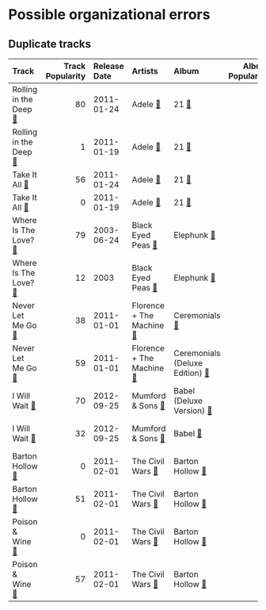 # Possible organizational errors

## Duplicate tracks

| Track                                                                          |   Track Popularity | Release Date   | Artists                                                                            | Album                                                                                   |   Album Popularity | Playlists                                                                                                                                            | Label                                   | 💚   |
|:-------------------------------------------------------------------------------|-------------------:|:---------------|:-----------------------------------------------------------------------------------|:----------------------------------------------------------------------------------------|-------------------:|:-----------------------------------------------------------------------------------------------------------------------------------------------------|:----------------------------------------|:----|
| Rolling in the Deep [🔗](https://open.spotify.com/track/1c8gk2PeTE04A1pIDH9YMk) |                 80 | 2011-01-24     | Adele [🔗](https://open.spotify.com/artist/4dpARuHxo51G3z768sgnrY)                  | 21 [🔗](https://open.spotify.com/album/0Lg1uZvI312TPqxNWShFXL)                           |                 75 | Karaoke [🔗](https://open.spotify.com/playlist/784bxrrG3W6L0naOkaCL5F), Tarps [🔗](https://open.spotify.com/playlist/7i18RgdYPOv5E01eGmtRCo)           | XL Recordings                           |     |
| Rolling in the Deep [🔗](https://open.spotify.com/track/1CkvWZme3pRgbzaxZnTl5X) |                  1 | 2011-01-19     | Adele [🔗](https://open.spotify.com/artist/4dpARuHxo51G3z768sgnrY)                  | 21 [🔗](https://open.spotify.com/album/1azUkThwd2HfUDdeNeT147)                           |                  1 | Pop [🔗](https://open.spotify.com/playlist/1WZ2RqQv2SPX5uzmjWhgSh)                                                                                    | XL Recordings/Columbia                  |     |
| Take It All [🔗](https://open.spotify.com/track/08YJEcxGtYXwCGqXMZDiyQ)         |                 56 | 2011-01-24     | Adele [🔗](https://open.spotify.com/artist/4dpARuHxo51G3z768sgnrY)                  | 21 [🔗](https://open.spotify.com/album/0Lg1uZvI312TPqxNWShFXL)                           |                 75 | Tarps [🔗](https://open.spotify.com/playlist/7i18RgdYPOv5E01eGmtRCo)                                                                                  | XL Recordings                           |     |
| Take It All [🔗](https://open.spotify.com/track/6jL1DEdjmOa27inIgU088B)         |                  0 | 2011-01-19     | Adele [🔗](https://open.spotify.com/artist/4dpARuHxo51G3z768sgnrY)                  | 21 [🔗](https://open.spotify.com/album/1azUkThwd2HfUDdeNeT147)                           |                  1 | Pop [🔗](https://open.spotify.com/playlist/1WZ2RqQv2SPX5uzmjWhgSh)                                                                                    | XL Recordings/Columbia                  | 💚   |
| Where Is The Love? [🔗](https://open.spotify.com/track/0xmjwnQ3FNE6HuWCt2nHdZ)  |                 79 | 2003-06-24     | Black Eyed Peas [🔗](https://open.spotify.com/artist/1yxSLGMDHlW21z4YXirZDS)        | Elephunk [🔗](https://open.spotify.com/album/3eqkfT9f1XyM8GME1gVDrD)                     |                 69 | Hip Hop [🔗](https://open.spotify.com/playlist/7trD87dfibqZnzSIqufO75), Tarps [🔗](https://open.spotify.com/playlist/7i18RgdYPOv5E01eGmtRCo)           | A&M                                     | 💚   |
| Where Is The Love? [🔗](https://open.spotify.com/track/3CNqo3gYrfexdrtjFmC9he)  |                 12 | 2003           | Black Eyed Peas [🔗](https://open.spotify.com/artist/1yxSLGMDHlW21z4YXirZDS)        | Elephunk [🔗](https://open.spotify.com/album/4wBDclsxFzGnR4kVAAMI7K)                     |                  5 | Hip Hop [🔗](https://open.spotify.com/playlist/7trD87dfibqZnzSIqufO75)                                                                                | A&M                                     | 💚   |
| Never Let Me Go [🔗](https://open.spotify.com/track/0uLoaE6lsP2bwYd256314b)     |                 38 | 2011-01-01     | Florence + The Machine [🔗](https://open.spotify.com/artist/1moxjboGR7GNWYIMWsRjgG) | Ceremonials [🔗](https://open.spotify.com/album/3tFAP5BTa1lwUp7lLJ9FlG)                  |                 40 | Indie/Alternative [🔗](https://open.spotify.com/playlist/4Xh0xXGeyxbMXBDsxluPsa), Tarps [🔗](https://open.spotify.com/playlist/7i18RgdYPOv5E01eGmtRCo) | Universal-Island Records Ltd.           | 💚   |
| Never Let Me Go [🔗](https://open.spotify.com/track/6cC9RY7MoUx5z3aHjDTNI6)     |                 59 | 2011-01-01     | Florence + The Machine [🔗](https://open.spotify.com/artist/1moxjboGR7GNWYIMWsRjgG) | Ceremonials (Deluxe Edition) [🔗](https://open.spotify.com/album/5SxudoALxEAVh9l83kSebx) |                 57 | Tarps [🔗](https://open.spotify.com/playlist/7i18RgdYPOv5E01eGmtRCo)                                                                                  | Universal-Island Records Ltd.           |     |
| I Will Wait [🔗](https://open.spotify.com/track/0hm8rgOY17z7kQJlqGKbu7)         |                 70 | 2012-09-25     | Mumford & Sons [🔗](https://open.spotify.com/artist/3gd8FJtBJtkRxdfbTu19U2)         | Babel (Deluxe Version) [🔗](https://open.spotify.com/album/4Blt0T4LKGdWreILkYZre3)       |                 60 | Country/Folk [🔗](https://open.spotify.com/playlist/6M7uIRzByJjX0q7wGcujJo), Tarps [🔗](https://open.spotify.com/playlist/7i18RgdYPOv5E01eGmtRCo)      | Glassnote Entertainment Group LLC       | 💚   |
| I Will Wait [🔗](https://open.spotify.com/track/2d1LwVhR3tI5krqQ0yT0xW)         |                 32 | 2012-09-25     | Mumford & Sons [🔗](https://open.spotify.com/artist/3gd8FJtBJtkRxdfbTu19U2)         | Babel [🔗](https://open.spotify.com/album/4QVDwpWrDPF2vUjlTHfRjr)                        |                 33 | Country/Folk [🔗](https://open.spotify.com/playlist/6M7uIRzByJjX0q7wGcujJo)                                                                           | Glassnote Entertainment Group LLC       | 💚   |
| Barton Hollow [🔗](https://open.spotify.com/track/2ZheGCM31EbCwUfGs0WJB1)       |                  0 | 2011-02-01     | The Civil Wars [🔗](https://open.spotify.com/artist/6J7rw7NELJUCThPbAfyLIE)         | Barton Hollow [🔗](https://open.spotify.com/album/6yCzOeJHgOnJBP3K6IDPIV)                |                  0 | Country/Folk [🔗](https://open.spotify.com/playlist/6M7uIRzByJjX0q7wGcujJo)                                                                           | Sensibility Recordings/Columbia Records | 💚   |
| Barton Hollow [🔗](https://open.spotify.com/track/6ZOBY9RG2tcxXX0ohKtfRc)       |                 51 | 2011-02-01     | The Civil Wars [🔗](https://open.spotify.com/artist/6J7rw7NELJUCThPbAfyLIE)         | Barton Hollow [🔗](https://open.spotify.com/album/4uWgDFxGAp7XlVSHuVBv4E)                |                 50 | Country/Folk [🔗](https://open.spotify.com/playlist/6M7uIRzByJjX0q7wGcujJo)                                                                           | sensibility recordings                  |     |
| Poison & Wine [🔗](https://open.spotify.com/track/3wsZYuHJrk3lssa7V7jvye)       |                  0 | 2011-02-01     | The Civil Wars [🔗](https://open.spotify.com/artist/6J7rw7NELJUCThPbAfyLIE)         | Barton Hollow [🔗](https://open.spotify.com/album/6yCzOeJHgOnJBP3K6IDPIV)                |                  0 | Country/Folk [🔗](https://open.spotify.com/playlist/6M7uIRzByJjX0q7wGcujJo)                                                                           | Sensibility Recordings/Columbia Records | 💚   |
| Poison & Wine [🔗](https://open.spotify.com/track/4BFudy2Zbryi9a1KFad66B)       |                 57 | 2011-02-01     | The Civil Wars [🔗](https://open.spotify.com/artist/6J7rw7NELJUCThPbAfyLIE)         | Barton Hollow [🔗](https://open.spotify.com/album/4uWgDFxGAp7XlVSHuVBv4E)                |                 50 | Country/Folk [🔗](https://open.spotify.com/playlist/6M7uIRzByJjX0q7wGcujJo), Tarps [🔗](https://open.spotify.com/playlist/7i18RgdYPOv5E01eGmtRCo)      | sensibility recordings                  | 💚   |

